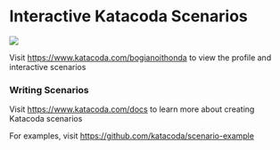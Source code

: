 # Interactive Katacoda Scenarios

[![](http://shields.katacoda.com/katacoda/bogianoithonda/count.svg)](https://www.katacoda.com/bogianoithonda "Get your profile on Katacoda.com")

Visit https://www.katacoda.com/bogianoithonda to view the profile and interactive scenarios

### Writing Scenarios
Visit https://www.katacoda.com/docs to learn more about creating Katacoda scenarios

For examples, visit https://github.com/katacoda/scenario-example
